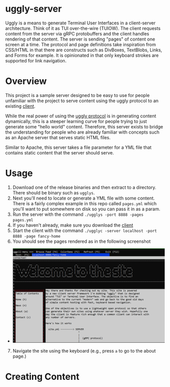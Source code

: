 # uggly-server
Uggly is a means to generate Terminal User Interfaces in a client-server architecture. Think of it as TUI over-the-wire (TUIOW). The client requests content from the server via gRPC protobuffers and the client handles rendering of that content. The server is sending "pages" of content one screen at a time. The protocol and page definitions take inspiration from CSS/HTML in that there are constructs such as DivBoxes, TextBlobs, Links, and Forms for example. It is opinionated in that only keyboard strokes are supported for link navigation.

# Overview
This project is a sample server designed to be easy to use for people unfamiliar with the project to serve content using the uggly protocol to an existing [client](http://github.com/rendicott/uggly-client).

While the real power of using the [uggly protocol](https://github.com/rendicott/uggly) is in generating content dynamically, this is a steeper learning curve for people trying to just generate some "hello world" content. Therefore, this server exists to bridge the understanding for people who are already familiar with concepts such as an Apache server that serves static HTML files. 

Similar to Apache, this server takes a file parameter for a YML file that contains static content that the server should serve. 

# Usage
1. Download one of the release binaries and then extract to a directory. There should be binary such as `ugglys`.
2. Next you'll need to locate or generate a YML file with some content. There is a fairly complex example in this repo called `pages.yml` which you'll want to put somewhere on disk so you can pass it in as a param. 
3. Run the server with the command `./ugglys -port 8888 -pages pages.yml`
4. If you haven't already, make sure you download the [client](http://github.com/rendicott/uggly-client)
5. Start the client with the command `./ugglyc -server localhost -port 8888 -page fancy-home`
6. You should see the pages rendered as in the following screenshot
  * ![](ugglys.png)
7. Navigate the site using the keyboard (e.g., press `a` to go to the about page.)

# Creating Content

